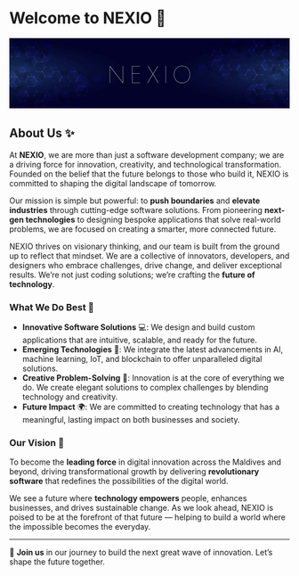# Welcome to NEXIO 🚀

![NEXIO Banner](banner.jpg)

## About Us ✨

At **NEXIO**, we are more than just a software development company; we are a driving force for innovation, creativity, and technological transformation. Founded on the belief that the future belongs to those who build it, NEXIO is committed to shaping the digital landscape of tomorrow.

Our mission is simple but powerful: to **push boundaries** and **elevate industries** through cutting-edge software solutions. From pioneering **next-gen technologies** to designing bespoke applications that solve real-world problems, we are focused on creating a smarter, more connected future.

NEXIO thrives on visionary thinking, and our team is built from the ground up to reflect that mindset. We are a collective of innovators, developers, and designers who embrace challenges, drive change, and deliver exceptional results. We’re not just coding solutions; we’re crafting the **future of technology**.

### What We Do Best 🌟

- **Innovative Software Solutions** 💻: We design and build custom applications that are intuitive, scalable, and ready for the future.
- **Emerging Technologies** 🚀: We integrate the latest advancements in AI, machine learning, IoT, and blockchain to offer unparalleled digital solutions.
- **Creative Problem-Solving** 🎨: Innovation is at the core of everything we do. We create elegant solutions to complex challenges by blending technology and creativity.
- **Future Impact** 🌍: We are committed to creating technology that has a meaningful, lasting impact on both businesses and society.

### Our Vision 🌠

To become the **leading force** in digital innovation across the Maldives and beyond, driving transformational growth by delivering **revolutionary software** that redefines the possibilities of the digital world.

We see a future where **technology empowers** people, enhances businesses, and drives sustainable change. As we look ahead, NEXIO is poised to be at the forefront of that future — helping to build a world where the impossible becomes the everyday.

---

🌟 **Join us** in our journey to build the next great wave of innovation. Let’s shape the future together.
